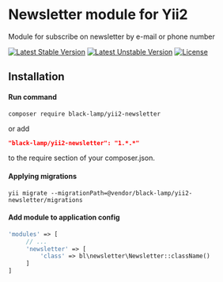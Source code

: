 Newsletter module for Yii2
==========================
Module for subscribe on newsletter by e-mail or phone number

[![Latest Stable Version](https://poser.pugx.org/black-lamp/yii2-newsletter/v/stable)](https://packagist.org/packages/black-lamp/yii2-newsletter)
[![Latest Unstable Version](https://poser.pugx.org/black-lamp/yii2-newsletter/v/unstable)](https://packagist.org/packages/black-lamp/yii2-newsletter)
[![License](https://poser.pugx.org/black-lamp/yii2-newsletter/license)](https://packagist.org/packages/black-lamp/yii2-newsletter)

Installation
------------
#### Run command
```
composer require black-lamp/yii2-newsletter
```
or add
```json
"black-lamp/yii2-newsletter": "1.*.*"
```
to the require section of your composer.json.
#### Applying migrations
```
yii migrate --migrationPath=@vendor/black-lamp/yii2-newsletter/migrations
```
#### Add module to application config
```php
'modules' => [
     // ...
     'newsletter' => [
         'class' => bl\newsletter\Newsletter::className()
     ]
]
```
